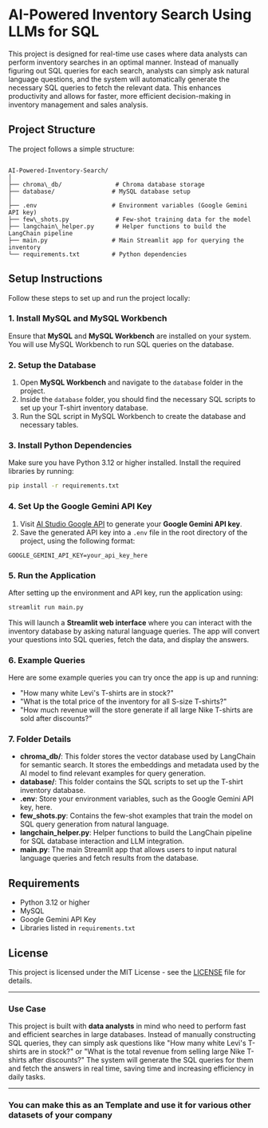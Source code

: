 # AI-Powered Inventory Search Using LLMs for SQL

This project is designed for real-time use cases where data analysts can perform inventory searches in an optimal manner. Instead of manually figuring out SQL queries for each search, analysts can simply ask natural language questions, and the system will automatically generate the necessary SQL queries to fetch the relevant data. This enhances productivity and allows for faster, more efficient decision-making in inventory management and sales analysis.

## Project Structure

The project follows a simple structure:

```

AI-Powered-Inventory-Search/
│
├── chroma\_db/               # Chroma database storage
├── database/                # MySQL database setup
│
├── .env                     # Environment variables (Google Gemini API key)
├── few\_shots.py             # Few-shot training data for the model
├── langchain\_helper.py      # Helper functions to build the LangChain pipeline
├── main.py                  # Main Streamlit app for querying the inventory
└── requirements.txt         # Python dependencies

````

## Setup Instructions

Follow these steps to set up and run the project locally:

### 1. Install MySQL and MySQL Workbench
Ensure that **MySQL** and **MySQL Workbench** are installed on your system. You will use MySQL Workbench to run SQL queries on the database.

### 2. Setup the Database

1. Open **MySQL Workbench** and navigate to the `database` folder in the project.
2. Inside the `database` folder, you should find the necessary SQL scripts to set up your T-shirt inventory database.
3. Run the SQL script in MySQL Workbench to create the database and necessary tables.

### 3. Install Python Dependencies

Make sure you have Python 3.12 or higher installed. Install the required libraries by running:

```bash
pip install -r requirements.txt
````

### 4. Set Up the Google Gemini API Key

1. Visit [AI Studio Google API](https://aistudio.google.com/app/apikey) to generate your **Google Gemini API key**.
2. Save the generated API key into a `.env` file in the root directory of the project, using the following format:

```plaintext
GOOGLE_GEMINI_API_KEY=your_api_key_here
```

### 5. Run the Application

After setting up the environment and API key, run the application using:

```bash
streamlit run main.py
```

This will launch a **Streamlit web interface** where you can interact with the inventory database by asking natural language queries. The app will convert your questions into SQL queries, fetch the data, and display the answers.

### 6. Example Queries

Here are some example queries you can try once the app is up and running:

* "How many white Levi's T-shirts are in stock?"
* "What is the total price of the inventory for all S-size T-shirts?"
* "How much revenue will the store generate if all large Nike T-shirts are sold after discounts?"

### 7. Folder Details

* **chroma\_db/**: This folder stores the vector database used by LangChain for semantic search. It stores the embeddings and metadata used by the AI model to find relevant examples for query generation.
* **database/**: This folder contains the SQL scripts to set up the T-shirt inventory database.
* **.env**: Store your environment variables, such as the Google Gemini API key, here.
* **few\_shots.py**: Contains the few-shot examples that train the model on SQL query generation from natural language.
* **langchain\_helper.py**: Helper functions to build the LangChain pipeline for SQL database interaction and LLM integration.
* **main.py**: The main Streamlit app that allows users to input natural language queries and fetch results from the database.

## Requirements

* Python 3.12 or higher
* MySQL
* Google Gemini API Key
* Libraries listed in `requirements.txt`

## License

This project is licensed under the MIT License - see the [LICENSE](LICENSE) file for details.

---

### Use Case

This project is built with **data analysts** in mind who need to perform fast and efficient searches in large databases. Instead of manually constructing SQL queries, they can simply ask questions like "How many white Levi's T-shirts are in stock?" or "What is the total revenue from selling large Nike T-shirts after discounts?" The system will generate the SQL queries for them and fetch the answers in real time, saving time and increasing efficiency in daily tasks.

---

### You can make this as an Template and use it for various other datasets of your company
